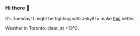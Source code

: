 ### Hi there :wave:

It's Tuesday! I might be fighting with Jekyll to make [this](https://swissclubto.github.io) better.

Weather in Toronto: clear, at +13°C.
